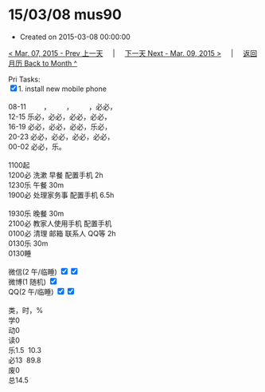 # 15/03/08 mus90

- Created on 2015-03-08 00:00:00

[< Mar. 07, 2015 - Prev 上一天](/lifelogs/2015/03/d07.md) &nbsp; &nbsp; | &nbsp; &nbsp; [下一天 Next - Mar. 09, 2015 >](/lifelogs/2015/03/d09.md) &nbsp; &nbsp; |  &nbsp; &nbsp; [返回月历 Back to Month ^](/lifelogs/2015/03/index.md)
<br/><div>Pri Tasks:<br/><input type="checkbox" checked="true"/>1. install new mobile phone</div><div><br/></div>08-11         ，        ，        ，必必，</div><div>12-15 乐必，必必，必必，必必，<br/>16-19 必必，必必，必必，乐必，<br/>20-23 必必，必必，必必，必必，</div><div>00-02 必必，乐。<br/><div><br/></div>1100起<br/>1200必 洗漱 早餐 配置手机 2h<br/>1230乐 午餐 30m<br/>1900必 处理家务事 配置手机 6.5h</div><div><br/></div><div>1930乐 晚餐 30m</div><div>2100必 教家人使用手机 配置手机</div><div>0100必 清理 邮箱 联系人 QQ等 2h</div><div>0130乐 30m</div><div>0130睡</div><div><br/>微信(2 午/临睡) <input type="checkbox" checked="true"/><input type="checkbox" checked="true"/><br/>微博(1 随机) <input type="checkbox" checked="true"/><br/>QQ(2 午/临睡) <input type="checkbox" checked="true"/><input type="checkbox" checked="true"/><br/><div><br/></div>类，时，%<br/>学0<br/>动0<br/>读0<br/>乐1.5  10.3<br/>必13  89.8<br/>废0<br/>总14.5</div>
